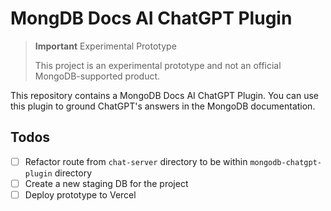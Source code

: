 # MongDB Docs AI ChatGPT Plugin

> **Important** Experimental Prototype
>
> This project is an experimental prototype and not an official MongoDB-supported product.

This repository contains a MongoDB Docs AI ChatGPT Plugin. You can use this plugin
to ground ChatGPT's answers in the MongoDB documentation.

## Todos

- [ ] Refactor route from `chat-server` directory to be within `mongodb-chatgpt-plugin` directory
- [ ] Create a new staging DB for the project
- [ ] Deploy prototype to Vercel
